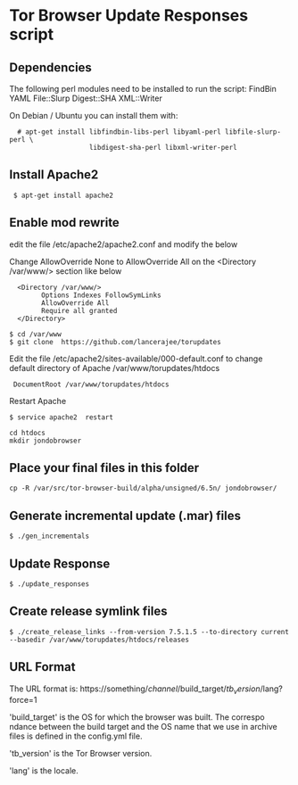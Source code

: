 Tor Browser Update Responses script
===================================

Dependencies
------------

The following perl modules need to be installed to run the script:
  FindBin YAML File::Slurp Digest::SHA XML::Writer

On Debian / Ubuntu you can install them with:

```
  # apt-get install libfindbin-libs-perl libyaml-perl libfile-slurp-perl \
                    libdigest-sha-perl libxml-writer-perl
```

Install Apache2
---------------
```
 $ apt-get install apache2
```

Enable mod rewrite
-----------------

edit the file /etc/apache2/apache2.conf and modify the below

  Change AllowOverride None to AllowOverride All on the <Directory /var/www/> section like below

```
  <Directory /var/www/>
        Options Indexes FollowSymLinks
        AllowOverride All
        Require all granted
  </Directory>
```

```
$ cd /var/www
$ git clone  https://github.com/lancerajee/torupdates
```

Edit the file /etc/apache2/sites-available/000-default.conf  to change default directory of Apache
/var/www/torupdates/htdocs

```
 DocumentRoot /var/www/torupdates/htdocs
```

Restart Apache
```
$ service apache2  restart
```
```
cd htdocs
mkdir jondobrowser
```

Place your final files in this folder
----------
```
cp -R /var/src/tor-browser-build/alpha/unsigned/6.5n/ jondobrowser/
```
Generate incremental update (.mar) files
----------
```
$ ./gen_incrementals
```
Update Response
----------
```
$ ./update_responses
```
Create release symlink files
----------
```
$ ./create_release_links --from-version 7.5.1.5 --to-directory current --basedir /var/www/torupdates/htdocs/releases
```

URL Format
----------

The URL format is:
  https://something/$channel/$build_target/$tb_version/$lang?force=1

'build_target' is the OS for which the browser was built. The correspo
ndance between the build target and the OS name that we use in archive
files is defined in the config.yml file.

'tb_version' is the Tor Browser version.

'lang' is the locale.


